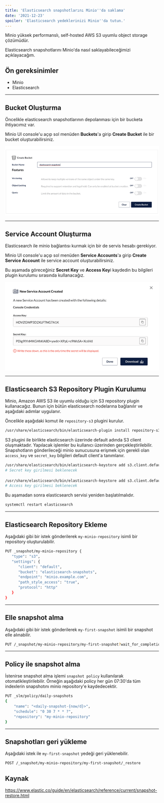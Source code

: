 ```yaml
---
title: 'Elasticsearch snapshotlarını Minio''da saklama'
date: '2021-12-23'
spoiler: 'Elasticsearch yedeklerinizi Minio''da tutun.'
---
```


[](/x/)

Minio yüksek performanslı, self-hosted AWS S3 uyumlu object storage çözümüdür.

Elasticsearch snapshotlarını Minio'da nasıl saklayabileceğimizi açıklayacağım.

## Ön gereksinimler

* Minio
* Elasticsearch

---

## Bucket Oluşturma

Öncelikle elasticsearch snapshotlarının depolanması için bir bucketa ihtiyacımız var.

Minio UI console'u açıp sol menüden **Buckets**'a girip **Create Bucket** ile bir bucket oluşturabilirsiniz.

![Bucket](./assets/bucket.png)

---

## Service Account Oluşturma

Elasticsearch ile minio bağlantısı kurmak için bir de servis hesabı gerekiyor.

Minio UI console'u açıp sol menüden **Service Accounts**'a girip **Create Service Account** ile service account oluşturabilirsiniz.

Bu aşamada göreceğiniz **Secret Key** ve **Access Key**i kaydedin bu bilgileri plugin kurulumu sırasında kullanacağız.

![Service Account](./assets/service-account.png)

---

## Elasticsearch S3 Repository Plugin Kurulumu

Minio, Amazon AWS S3 ile uyumlu olduğu için S3 repository plugin kullanacağız. Bunun için bütün elasticsearch nodelarına bağlanılır ve aşağıdaki adımlar uygulanır.

Öncelikle aşağıdaki komut ile `repository-s3` plugini kurulur.

```bash
/usr/share/elasticsearch/bin/elasticsearch-plugin install repository-s3
```

S3 plugini ile birlikte elasticsearch üzerinde default adında S3 client oluşmaktadır. Yapılacak işlemler bu
kullanıcı üzerinden gerçekleştirilebilir. Snapshotların gönderileceği minio sunucusuna erişmek için gerekli olan `access_key` ve `secret_key` bilgileri default client'a tanımlanır.

```bash
/usr/share/elasticsearch/bin/elasticsearch-keystore add s3.client.default.secret_key
# Secret key girilmesi beklenecek

/usr/share/elasticsearch/bin/elasticsearch-keystore add s3.client.default.access_key
# Access key girilmesi beklenecek
```

Bu aşamadan sonra elasticsearch servisi yeniden başlatılmalıdır.

```bash
systemctl restart elasticsearch
```

---

## Elasticsearch Repository Ekleme

Aşağıdaki gibi bir istek gönderilerek `my-minio-repository` isimli bir repository oluşturulabilir.

```bash
PUT _snapshot/my-minio-repository {
   "type": "s3",
   "settings": {
      "client": "default",
      "bucket": "elasticsearch-snapshots",
      "endpoint": "minio.example.com",
      "path_style_access": "true",
      "protocol": "http"
   } 
}
```

---

## Elle snapshot alma

Aşağıdaki gibi bir istek gönderilerek `my-first-snapshot` isimli bir snapshot elle alınabilir.

```bash
PUT /_snapshot/my-minio-repository/my-first-snapshot?wait_for_completion=true
```

---

## Policy ile snapshot alma

İstenirse snapshot alma işlemi `snapshot policy` kullanılarak otomatikleştirilebilir. Örneğin aşağıdaki policy her gün 07:30'da tüm indexlerin snapshotını minio repository'e kaydedecektir.

```bash
PUT _slm/policy/daily-snapshots
{
    "name": "<daily-snapshot-{now/d}>",
    "schedule": "0 30 7 * * ?",
    "repository": "my-minio-repository"
}
```

---

## Snapshotları geri yükleme

Aşağıdaki istek ile `my-first-snapshot` yedeği geri yüklenebilir.

```bash
POST /_snapshot/my-minio-repository/my-first-snapshot/_restore
```

## Kaynak

https://www.elastic.co/guide/en/elasticsearch/reference/current/snapshot-restore.html

